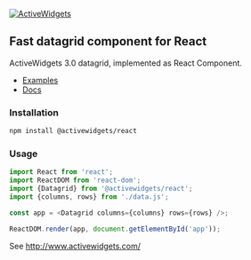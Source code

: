 
[![ActiveWidgets](http://www.activewidgets.com/include/logo/aw-logo-40.png?activewidgets/react)](http://www.activewidgets.com/)

## Fast datagrid component for React

ActiveWidgets 3.0 datagrid, implemented as React Component.

- [Examples](https://rs.activewidgets.com/)
- [Docs](https://rd.activewidgets.com/)

### Installation

```bash
npm install @activewidgets/react
```

### Usage

```js
import React from 'react';
import ReactDOM from 'react-dom';
import {Datagrid} from '@activewidgets/react';
import {columns, rows} from './data.js';

const app = <Datagrid columns={columns} rows={rows} />;

ReactDOM.render(app, document.getElementById('app'));
```

See http://www.activewidgets.com/
